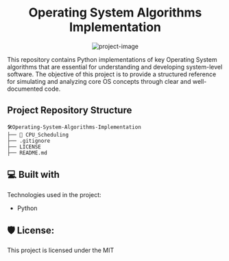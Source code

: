 <h1 align="center" id="title">Operating System Algorithms Implementation</h1>

<p align="center"><img src="https://socialify.git.ci/skr006/Operating-System-Algorithms-Implementation/image?language=1&amp;name=1&amp;pattern=Charlie+Brown&amp;theme=Auto" alt="project-image"></p>

<p id="description">This repository contains Python implementations of key Operating System algorithms that are essential for understanding and developing system-level software. The objective of this project is to provide a structured reference for simulating and analyzing core OS concepts through clear and well-documented code.</p>

<h2>Project Repository Structure</h2>

```
🛠️Operating-System-Algorithms-Implementation
├── 📂 CPU_Scheduling
├── .gitignore    
├── LICENSE
├── README.md
```

<h2>💻 Built with</h2>

Technologies used in the project:

- Python

<h2>🛡️ License:</h2>

This project is licensed under the MIT
